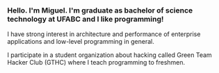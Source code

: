 ### Hello. I'm Miguel. I'm graduate as bachelor of science technology at UFABC and I like programming!

I have strong interest in architecture and performance of enterprise applications and low-level programming in general.

I participate in a student organization about hacking called Green Team Hacker Club (GTHC) where I teach programming to freshmen.
